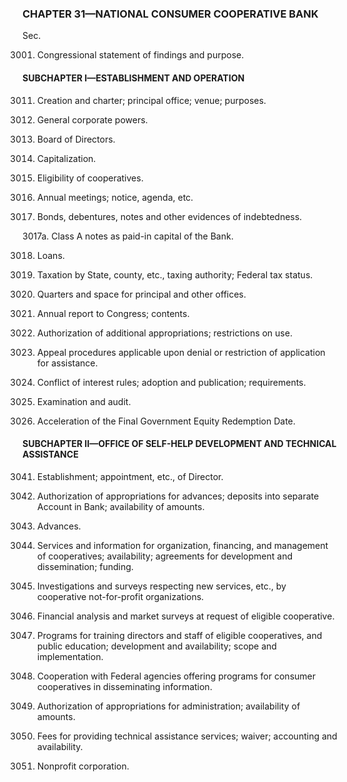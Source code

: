 ### **CHAPTER 31—NATIONAL CONSUMER COOPERATIVE BANK** ###

Sec.

3001. Congressional statement of findings and purpose.

#### SUBCHAPTER I—ESTABLISHMENT AND OPERATION ####

3011. Creation and charter; principal office; venue; purposes.

3012. General corporate powers.

3013. Board of Directors.

3014. Capitalization.

3015. Eligibility of cooperatives.

3016. Annual meetings; notice, agenda, etc.

3017. Bonds, debentures, notes and other evidences of indebtedness.

3017a. Class A notes as paid-in capital of the Bank.

3018. Loans.

3019. Taxation by State, county, etc., taxing authority; Federal tax status.

3020. Quarters and space for principal and other offices.

3021. Annual report to Congress; contents.

3022. Authorization of additional appropriations; restrictions on use.

3023. Appeal procedures applicable upon denial or restriction of application for assistance.

3024. Conflict of interest rules; adoption and publication; requirements.

3025. Examination and audit.

3026. Acceleration of the Final Government Equity Redemption Date.

#### SUBCHAPTER II—OFFICE OF SELF-HELP DEVELOPMENT AND TECHNICAL ASSISTANCE ####

3041. Establishment; appointment, etc., of Director.

3042. Authorization of appropriations for advances; deposits into separate Account in Bank; availability of amounts.

3043. Advances.

3044. Services and information for organization, financing, and management of cooperatives; availability; agreements for development and dissemination; funding.

3045. Investigations and surveys respecting new services, etc., by cooperative not-for-profit organizations.

3046. Financial analysis and market surveys at request of eligible cooperative.

3047. Programs for training directors and staff of eligible cooperatives, and public education; development and availability; scope and implementation.

3048. Cooperation with Federal agencies offering programs for consumer cooperatives in disseminating information.

3049. Authorization of appropriations for administration; availability of amounts.

3050. Fees for providing technical assistance services; waiver; accounting and availability.

3051. Nonprofit corporation.